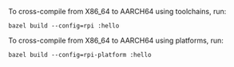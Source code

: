 To cross-compile from X86_64 to AARCH64 using toolchains, run:

```
bazel build --config=rpi :hello
```

To cross-compile from X86_64 to AARCH64 using platforms, run:

```
bazel build --config=rpi-platform :hello
```
